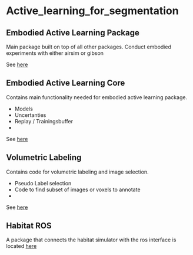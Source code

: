 # Active_learning_for_segmentation

## Embodied Active Learning Package
Main package built on top of all other packages. Conduct embodied experiments with either airsim or gibson

See [here](embodied_active_learning)


## Embodied Active Learning Core
Contains main functionality needed for embodied active learning package. 
- Models
- Uncertanties
- Replay / Trainingsbuffer
- 
See [here](embodied_active_learning_core)


## Volumetric Labeling
Contains code for volumetric labeling and image selection.
- Pseudo Label selection
- Code to find subset of images or voxels to annotate
- 
See [here](volumetric_labeling)

## Habitat ROS 
A package that connects the habitat simulator with the ros interface is located [here](habitat_ros/README.md)